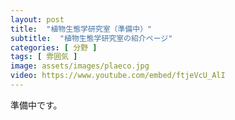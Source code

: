 ```yaml
---
layout: post
title:  "植物生態学研究室（準備中）"
subtitle:  "植物生態学研究室の紹介ページ"
categories: [ 分野 ]
tags: [ 雰囲気 ]
image: assets/images/plaeco.jpg
video: https://www.youtube.com/embed/ftjeVcU_AlI
---
```


準備中です。  
